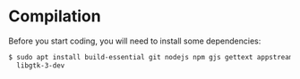 # Compilation

Before you start coding, you will need to install some dependencies:

```bash
$ sudo apt install build-essential git nodejs npm gjs gettext appstream appstream-util libglib2.0-dev-bin \
  libgtk-3-dev
```
